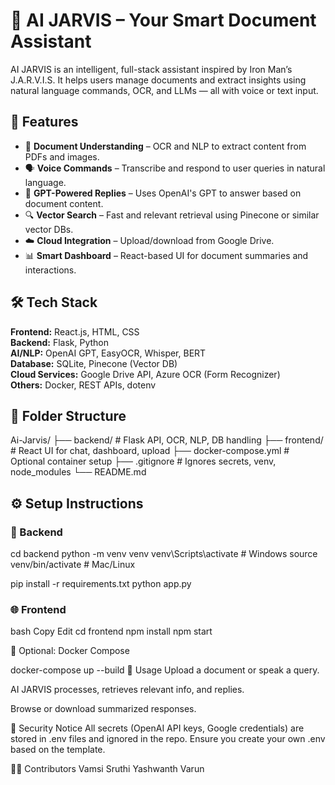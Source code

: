 # 🧠 AI JARVIS – Your Smart Document Assistant

AI JARVIS is an intelligent, full-stack assistant inspired by Iron Man’s J.A.R.V.I.S. It helps users manage documents and extract insights using natural language commands, OCR, and LLMs — all with voice or text input.

## 🚀 Features

- 📄 **Document Understanding** – OCR and NLP to extract content from PDFs and images.
- 🗣️ **Voice Commands** – Transcribe and respond to user queries in natural language.
- 🤖 **GPT-Powered Replies** – Uses OpenAI's GPT to answer based on document content.
- 🔍 **Vector Search** – Fast and relevant retrieval using Pinecone or similar vector DBs.
- ☁️ **Cloud Integration** – Upload/download from Google Drive.
- 📊 **Smart Dashboard** – React-based UI for document summaries and interactions.

## 🛠️ Tech Stack

**Frontend:** React.js, HTML, CSS  
**Backend:** Flask, Python  
**AI/NLP:** OpenAI GPT, EasyOCR, Whisper, BERT  
**Database:** SQLite, Pinecone (Vector DB)  
**Cloud Services:** Google Drive API, Azure OCR (Form Recognizer)  
**Others:** Docker, REST APIs, dotenv

## 📁 Folder Structure

Ai-Jarvis/
├── backend/ # Flask API, OCR, NLP, DB handling
├── frontend/ # React UI for chat, dashboard, upload
├── docker-compose.yml # Optional container setup
├── .gitignore # Ignores secrets, venv, node_modules
└── README.md


## ⚙️ Setup Instructions

### 🔧 Backend

cd backend
python -m venv venv
venv\Scripts\activate        # Windows
source venv/bin/activate     # Mac/Linux

pip install -r requirements.txt
python app.py


### 🌐 Frontend
bash
Copy
Edit
cd frontend
npm install
npm start


🐳 Optional: Docker Compose

docker-compose up --build
🧪 Usage
Upload a document or speak a query.

AI JARVIS processes, retrieves relevant info, and replies.

Browse or download summarized responses.

🔐 Security Notice
All secrets (OpenAI API keys, Google credentials) are stored in .env files and ignored in the repo. Ensure you create your own .env based on the template.

👨‍💻 Contributors
Vamsi
Sruthi
Yashwanth
Varun






